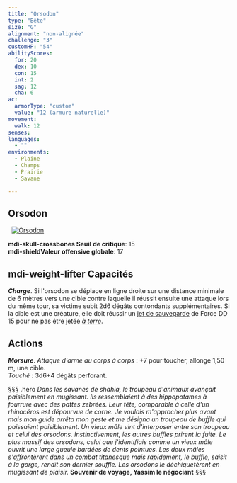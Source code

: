 ```yaml
---
title: "Orsodon"
type: "Bête"
size: "G"
alignment: "non-alignée"
challenge: "3"
customHP: "54"
abilityScores:
  for: 20
  dex: 10
  con: 15
  int: 2
  sag: 12
  cha: 6
ac:
  armorType: "custom"
  value: "12 (armure naturelle)"
movement:
  walk: 12
senses:
languages:
  - ""
environments:
  - Plaine
  - Champs
  - Prairie
  - Savane

---
```

## Orsodon
&nbsp;
[![Orsodon](https://www.douaratil.fr/illustrations/bete/orsodon300.jpeg)](https://www.douaratil.fr/illustrations/bete/orsodon.jpeg)

**<v-icon>mdi-skull-crossbones</v-icon> Seuil de critique**: 15            
**<v-icon>mdi-shield</v-icon>Valeur offensive globale**: 17     
## <v-icon>mdi-weight-lifter</v-icon> Capacités
_**Charge**_. Si l'orsodon se déplace en ligne droite sur une distance minimale de 6 mètres vers une cible contre laquelle il réussit ensuite une attaque lors du même tour, sa victime subit 2d6 dégâts contondants supplémentaires. Si la cible est une créature, elle doit réussir un [jet de sauvegarde](/utiliser-les-caracteristiques/#jets-de-sauvegarde) de Force DD 15 pour ne pas être jetée [_à terre_](/gerer-la-sante-du-personnage/#a-terre).

## Actions
_**Morsure**_. _Attaque d'arme au corps à corps_ : +7 pour toucher, allonge 1,50 m, une cible.  
_Touché_ : 3d6+4 dégâts perforant.  

§§§ .hero
*Dans les savanes de shahia, le troupeau d'animaux avançait paisiblement en mugissant. Ils ressemblaient à des hippopotames à fourrure avec des pattes zebrées. Leur tête, comparable à celle d'un rhinocéros est dépourvue de corne. Je voulais m'approcher plus avant mais mon guide arrêta mon geste et me désigna un troupeau de buffle qui paissaient paisiblement. Un vieux mâle vint d'interposer entre son troupeau et celui des orsodons. Instinctivement, les autres buffles prirent la fuite. Le plus massif des orsodons, celui que j'identifiais comme un vieux mâle ouvrit une large gueule bardées de dents pointues. Les deux mâles s'affrontèrent dans un combat titanesque mais rapidement, le buffle, saisit à la gorge, rendit son dernier souffle. Les orsodons le déchiquetèrent en mugissant de plaisir.*
**Souvenir de voyage, Yassim le négociant**
§§§

